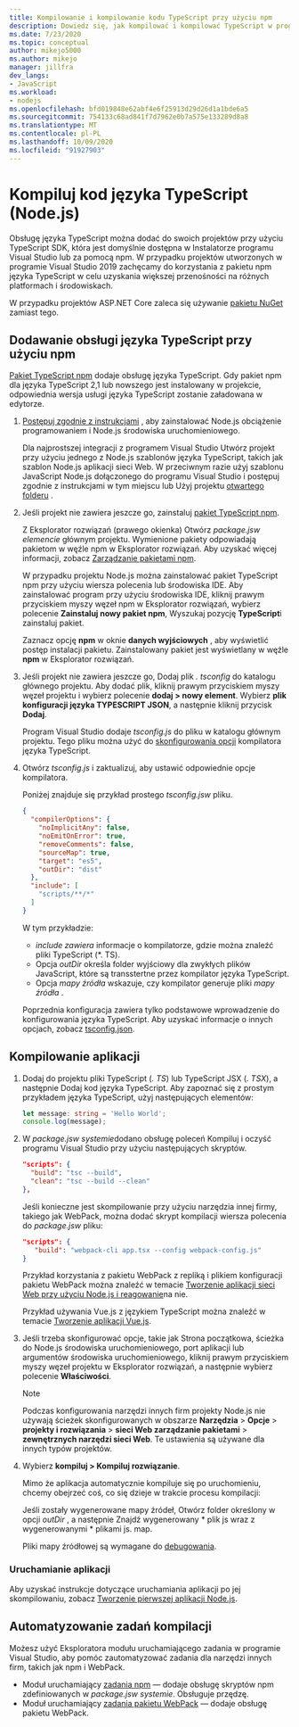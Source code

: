 ```yaml
---
title: Kompilowanie i kompilowanie kodu TypeScript przy użyciu npm
description: Dowiedz się, jak kompilować i kompilować TypeScript w programie Visual Studio.
ms.date: 7/23/2020
ms.topic: conceptual
author: mikejo5000
ms.author: mikejo
manager: jillfra
dev_langs:
- JavaScript
ms.workload:
- nodejs
ms.openlocfilehash: bfd019848e62abf4e6f25913d29d26d1a1bde6a5
ms.sourcegitcommit: 754133c68ad841f7d7962e0b7a575e133289d8a8
ms.translationtype: MT
ms.contentlocale: pl-PL
ms.lasthandoff: 10/09/2020
ms.locfileid: "91927903"
---
```

# <a name="compile-typescript-code-nodejs"></a>Kompiluj kod języka TypeScript (Node.js)

Obsługę języka TypeScript można dodać do swoich projektów przy użyciu TypeScript SDK, która jest domyślnie dostępna w Instalatorze programu Visual Studio lub za pomocą npm. W przypadku projektów utworzonych w programie Visual Studio 2019 zachęcamy do korzystania z pakietu npm języka TypeScript w celu uzyskania większej przenośności na różnych platformach i środowiskach.

W przypadku projektów ASP.NET Core zaleca się używanie [pakietu NuGet](../javascript/compile-typescript-code-nuget.md) zamiast tego.

## <a name="add-typescript-support-using-npm"></a>Dodawanie obsługi języka TypeScript przy użyciu npm

[Pakiet TypeScript npm](https://www.npmjs.com/package/typescript) dodaje obsługę języka TypeScript. Gdy pakiet npm dla języka TypeScript 2,1 lub nowszego jest instalowany w projekcie, odpowiednia wersja usługi języka TypeScript zostanie załadowana w edytorze.

1. [Postępuj zgodnie z instrukcjami](../ide/quickstart-nodejs.md?toc=%252fvisualstudio%252fjavascript%252ftoc.json) , aby zainstalować Node.js obciążenie programowaniem i Node.js środowiska uruchomieniowego.

   Dla najprostszej integracji z programem Visual Studio Utwórz projekt przy użyciu jednego z Node.js szablonów języka TypeScript, takich jak szablon Node.js aplikacji sieci Web. W przeciwnym razie użyj szablonu JavaScript Node.js dołączonego do programu Visual Studio i postępuj zgodnie z instrukcjami w tym miejscu lub Użyj projektu [otwartego folderu](../javascript/develop-javascript-code-without-solutions-projects.md) .

1. Jeśli projekt nie zawiera jeszcze go, zainstaluj [pakiet TypeScript npm](https://www.npmjs.com/package/typescript).

   Z Eksplorator rozwiązań (prawego okienka) Otwórz *package.jsw elemencie* głównym projektu. Wymienione pakiety odpowiadają pakietom w węźle npm w Eksplorator rozwiązań. Aby uzyskać więcej informacji, zobacz [Zarządzanie pakietami npm](../javascript/npm-package-management.md).

   W przypadku projektu Node.js można zainstalować pakiet TypeScript npm przy użyciu wiersza polecenia lub środowiska IDE. Aby zainstalować program przy użyciu środowiska IDE, kliknij prawym przyciskiem myszy węzeł npm w Eksplorator rozwiązań, wybierz polecenie **Zainstaluj nowy pakiet npm**, Wyszukaj pozycję **TypeScript**i zainstaluj pakiet.

   Zaznacz opcję **npm** w oknie **danych wyjściowych** , aby wyświetlić postęp instalacji pakietu. Zainstalowany pakiet jest wyświetlany w węźle **npm** w Eksplorator rozwiązań.

1. Jeśli projekt nie zawiera jeszcze go, Dodaj plik *. tsconfig* do katalogu głównego projektu. Aby dodać plik, kliknij prawym przyciskiem myszy węzeł projektu i wybierz polecenie **dodaj > nowy element**. Wybierz **plik konfiguracji języka TYPESCRIPT JSON**, a następnie kliknij przycisk **Dodaj**.

   Program Visual Studio dodaje *tsconfig.js* do pliku w katalogu głównym projektu. Tego pliku można użyć do [skonfigurowania opcji](https://www.typescriptlang.org/docs/handbook/tsconfig-json.html) kompilatora języka TypeScript.

1. Otwórz *tsconfig.js* i zaktualizuj, aby ustawić odpowiednie opcje kompilatora.

   Poniżej znajduje się przykład prostego *tsconfig.jsw* pliku.

   ```json
   {
     "compilerOptions": {
       "noImplicitAny": false,
       "noEmitOnError": true,
       "removeComments": false,
       "sourceMap": true,
       "target": "es5",
       "outDir": "dist"
     },
     "include": [
       "scripts/**/*"
     ]
   }
   ```

   W tym przykładzie:
   - *include zawiera* informacje o kompilatorze, gdzie można znaleźć pliki TypeScript (*. TS).
   - Opcja *outDir* określa folder wyjściowy dla zwykłych plików JavaScript, które są transstertne przez kompilator języka TypeScript.
   - Opcja *mapy źródła* wskazuje, czy kompilator generuje pliki *mapy źródła* .

   Poprzednia konfiguracja zawiera tylko podstawowe wprowadzenie do konfigurowania języka TypeScript. Aby uzyskać informacje o innych opcjach, zobacz [tsconfig.json](https://www.typescriptlang.org/docs/handbook/tsconfig-json.html).

## <a name="build-the-application"></a>Kompilowanie aplikacji

1. Dodaj do projektu pliki TypeScript (*. TS*) lub TypeScript JSX (*. TSX*), a następnie Dodaj kod języka TypeScript. Aby zapoznać się z prostym przykładem języka TypeScript, użyj następujących elementów:

   ```typescript
   let message: string = 'Hello World';
   console.log(message);
   ```

1. W *package.jsw systemie*dodano obsługę poleceń Kompiluj i oczyść programu Visual Studio przy użyciu następujących skryptów.

   ```json
   "scripts": {
     "build": "tsc --build",
     "clean": "tsc --build --clean"
   },
   ```

   Jeśli konieczne jest skompilowanie przy użyciu narzędzia innej firmy, takiego jak WebPack, można dodać skrypt kompilacji wiersza polecenia do *package.jsw* pliku:

   ```json
   "scripts": {
      "build": "webpack-cli app.tsx --config webpack-config.js"
   }
   ```

   Przykład korzystania z pakietu WebPack z repliką i plikiem konfiguracji pakietu WebPack można znaleźć w temacie [Tworzenie aplikacji sieci Web przy użyciu Node.js i reagowanie](../javascript/tutorial-nodejs-with-react-and-jsx.md)na nie.

   Przykład używania Vue.js z językiem TypeScript można znaleźć w temacie [Tworzenie aplikacji Vue.js](/javascript/create-application-with-vuejs).

1. Jeśli trzeba skonfigurować opcje, takie jak Strona początkowa, ścieżka do Node.js środowiska uruchomieniowego, port aplikacji lub argumentów środowiska uruchomieniowego, kliknij prawym przyciskiem myszy węzeł projektu w Eksplorator rozwiązań, a następnie wybierz polecenie **Właściwości**.

   >[!NOTE]
   > Podczas konfigurowania narzędzi innych firm projekty Node.js nie używają ścieżek skonfigurowanych w obszarze **Narzędzia**  >  **Opcje**  >  **projekty i rozwiązania**  >  **sieci Web zarządzanie pakietami**  >  **zewnętrznych narzędzi sieci Web**. Te ustawienia są używane dla innych typów projektów.

1. Wybierz **kompiluj > Kompiluj rozwiązanie**.

   Mimo że aplikacja automatycznie kompiluje się po uruchomieniu, chcemy obejrzeć coś, co się dzieje w trakcie procesu kompilacji:

   Jeśli zostały wygenerowane mapy źródeł, Otwórz folder określony w opcji *outDir* , a następnie Znajdź wygenerowany \* plik js wraz z wygenerowanymi \* plikami js. map.

   Pliki mapy źródłowej są wymagane do [debugowania](../javascript/debug-nodejs.md).

### <a name="run-the-application"></a>Uruchamianie aplikacji

Aby uzyskać instrukcje dotyczące uruchamiania aplikacji po jej skompilowaniu, zobacz [Tworzenie pierwszej aplikacji Node.js](/visualstudio/ide/quickstart-nodejs?toc=%2Fvisualstudio%2Fjavascript%2Ftoc.json#run-the-application).

## <a name="automate-build-tasks"></a>Automatyzowanie zadań kompilacji

Możesz użyć Eksploratora modułu uruchamiającego zadania w programie Visual Studio, aby pomóc zautomatyzować zadania dla narzędzi innych firm, takich jak npm i WebPack.

- Moduł uruchamiający [zadania npm](https://marketplace.visualstudio.com/items?itemName=MadsKristensen.NPMTaskRunner) — dodaje obsługę skryptów npm zdefiniowanych w *package.jsw systemie*. Obsługuje przędzę.
- Moduł uruchamiający [zadania pakietu WebPack](https://marketplace.visualstudio.com/items?itemName=MadsKristensen.WebPackTaskRunner) — dodaje obsługę pakietu WebPack.